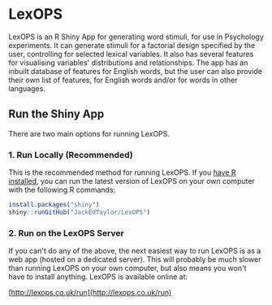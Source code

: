 # LexOPS

LexOPS is an R Shiny App for generating word stimuli, for use in Psychology experiments. It can generate stimuli for a factorial design specified by the user, controlling for selected lexical variables. It also has several features for visualising variables' distributions and relationships. The app has an inbuilt database of features for English words, but the user can also provide their own list of features, for English words and/or for words in other languages.

## Run the Shiny App

There are two main options for running LexOPS.

### 1. Run Locally (Recommended)

This is the recommended method for running LexOPS. If you [have R installed](https://cloud.r-project.org/), you can run the latest version of LexOPS on your own computer with the following R commands:

``` r
install.packages("shiny")
shiny::runGitHub("JackEdTaylor/LexOPS")
```

### 2. Run on the LexOPS Server

If you can't do any of the above, the next easiest way to run LexOPS is as a web app (hosted on a dedicated server). This will probably be much slower than running LexOPS on your own computer, but also means you won't have to install anything. LexOPS is available online at:

[http://lexops.co.uk/run](http://lexops.co.uk/run)
